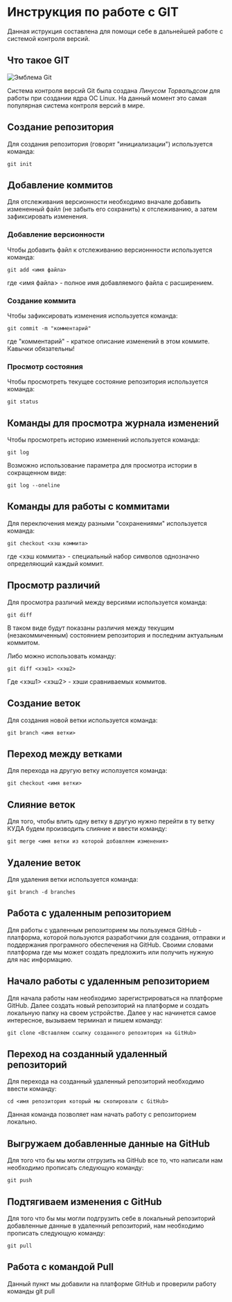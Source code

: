 # **Инструкция по работе с GIT**

Данная иструкция составлена для помощи себе в дальнейшей работе с системой контроля версий.

## Что такое GIT

![Эмблема Git](git.JPG)

Система контроля версий Git была создана *Линусом Торвальдсом* для работы при создании ядра ОС Linux. На данный момент это самая популярная система контроля версий в мире.

## Создание репозитория

Для создания репозитория (говорят "инициализации") используется команда:

    git init

## Добавление коммитов

Для отслеживания версионности необходимо вначале добавить измененный файл (не забыть его сохранить) к отслеживанию, а затем зафиксировать изменения.

### Добавление версионности

Чтобы добавить файл к отслеживанию версионнности используется команда:

    git add <имя файла>

где <имя файла> - полное имя добавляемого файла с расширением.

### Создание коммита

Чтобы зафиксировать изменения используется команда:

    git commit -m "комментарий"

где "комментарий" - краткое описание изменений в этом коммите. Кавычки обязательны!

### Просмотр состояния

Чтобы просмотреть текущее состояние репозитория используется команда:

    git status

## Команды для просмотра журнала изменений

Чтобы просмотреть историю изменений используется команда:

    git log

Возможно использование параметра для просмотра истории в сокращенном виде:

    git log --oneline

## Команды для работы с коммитами

Для переключения между разными "сохранениями" используется команда:

    git checkout <хэш коммита>

где <хэш коммита> - специальный набор символов однозначно определяющий каждый коммит.

## Просмотр различий

Для просмотра различий между версиями используется команда:

    git diff

В таком виде будут показаны различия между текущим (незакоммиченным) состоянием репозитория и последним актуальным коммитом.

Либо можно использовать команду:

    git diff <хэш1> <хэш2>

Где <хэш1> <хэш2> - хэши сравниваемых коммитов.

## Создание веток

Для создания новой ветки используется команда:

    git branch <имя ветки>

## Переход между ветками

Для перехода на другую ветку исползуется команда:

    git checkout <имя ветки>

## Слияние веток

Для того, чтобы влить одну ветку в другую нужно перейти в ту ветку КУДА будем производить слияние и ввести команду:

    git merge <имя ветки из которой добавляем изменения>

## Удаление веток

Для удаления ветки используется команда:
    
    git branch -d branches

## Работа с удаленным репозиторием

Для работы с удаленным репозиторием мы пользуемся GitHub - платформа, которой пользуются разработчики для создания, отправки и поддержания програмного обеспечения на GitHub. Своими словами платформа где мы может создать предложить или получить нужную для нас информацию.

## Начало работы с удаленным репозиторием

Для начала работы нам необходимо зарегистрироваться на платформе GitHub. Далее создать новый репозиторий на платформе и создать локальную папку на своем устройстве. Далее у нас начинется самое интересное, вызываем терминал и пишем команду:

    git clone <Вставляем ссылку созданного репозитория на GitHub>

## Переход на созданный удаленный репозиторий

Для перехода на созданный удаленный репозиторий необходимо ввести команду:

    cd <имя репозитория который мы скопировали с GitHub>

Данная команда позволяет нам начать работу с репозиторием локально.

## Выгружаем добавленные данные на GitHub

Для того что бы мы могли отгрузить на GitHub все то, что написали нам необходимо прописать следующую команду:

    git push

## Подтягиваем изменения с GitHub

Для того что бы мы могли подгрузить себе в локальный репозиторий добавленные данные в удаленный репозиторий, нам необходимо прописать следующую команду:

    git pull

## Работа с командой Pull

Данный пункт мы добавили на платформе GitHub и проверили работу команды git pull

